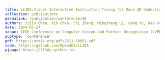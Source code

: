 ```yaml
---
title: LL3DA:Visual Interactive Instruction Tuning for Omni-3D Understanding, Reasoning, and Planning
collection: publications
permalink: /publication/conference/48
authors: Sijin Chen, Xin Chen, Chi Zhang, Mingsheng Li, Gang Yu, Hao Fei, Hongyuan Zhu, Jiayuan Fan, <b>Tao Chen</b>
date: 2024-02-27
venue: IEEE Conference on Computer Vision and Pattern Recognition (CVPR)
pubtype: 'conference'
pdf: https://arxiv.org/pdf/2311.18651.pdf
code: https://github.com/Open3DA/LL3DA
pjpage: https://ll3da.github.io/
---
```


<!-- paperurl: 'http://academicpages.github.io/files/paper1.pdf'
citation: 'Your Name, You. (2009). &quot;Paper Title Number 1.&quot; <i>Journal 1</i>. 1(1).' -->
<!-- [Download paper here](http://academicpages.github.io/files/paper1.pdf) -->
